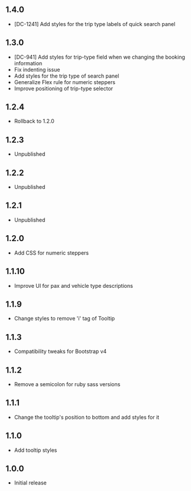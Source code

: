 ## 1.4.0

* [DC-1241] Add styles for the trip type labels of quick search panel

## 1.3.0

* [DC-941] Add styles for trip-type field when we changing the booking information
* Fix indenting issue
* Add styles for the trip type of search panel
* Generalize Flex rule for numeric steppers
* Improve positioning of trip-type selector

## 1.2.4

* Rollback to 1.2.0

## 1.2.3

* Unpublished

## 1.2.2

* Unpublished

## 1.2.1

* Unpublished

## 1.2.0

* Add CSS for numeric steppers

## 1.1.10

* Improve UI for pax and vehicle type descriptions

## 1.1.9

* Change styles to remove 'i' tag of Tooltip

## 1.1.3

* Compatibility tweaks for Bootstrap v4

## 1.1.2

* Remove a semicolon for ruby sass versions

## 1.1.1

* Change the tooltip's position to bottom and add styles for it

## 1.1.0

* Add tooltip styles

## 1.0.0

* Initial release
